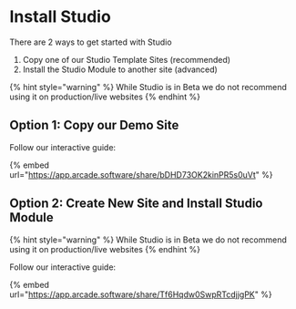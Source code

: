 # Install Studio

There are 2 ways to get started with Studio

1. Copy one of our Studio Template Sites (recommended)
2. Install the Studio Module to another site (advanced)

{% hint style="warning" %}
While Studio is in Beta we do not recommend using it on production/live websites
{% endhint %}

## Option 1: Copy our Demo Site

Follow our interactive guide:

{% embed url="https://app.arcade.software/share/bDHD73OK2kinPR5s0uVt" %}

## Option 2: Create New Site and Install Studio Module

{% hint style="warning" %}
While Studio is in Beta we do not recommend using it on production/live websites
{% endhint %}

Follow our interactive guide:

{% embed url="https://app.arcade.software/share/Tf6Hqdw0SwpRTcdjjgPK" %}
